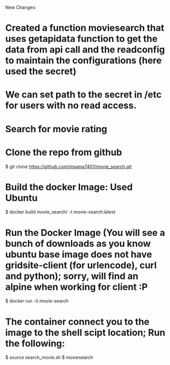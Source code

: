 New Changes:
# Created a function moviesearch that uses getapidata function to get the data from api call and the readconfig to maintain the configurations (here used the secret)
# We can set path to the secret in /etc for users with no read access.


 
# Search for movie rating
# Clone the repo from github

$ git clone https://github.com/msama7401/movie_search.git

# Build the docker Image: Used Ubuntu 

$ docker build movie_search/ -t movie-search:latest

# Run the Docker Image (You will see a bunch of downloads as you know ubuntu base image does not have gridsite-client (for urlencode), curl and python); sorry, will find an alpine when working for client :P

$ docker run -it movie-search

# The container connect you to the image to the shell scipt location; Run the following:

$ source search_movie.sh
$ moviesearch <movieName> 
